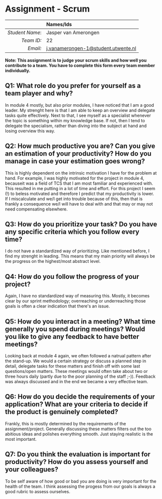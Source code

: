 # Assignment - Scrum

|                 | **Names/Ids**  |
|----------------:|:---------------|
| *Student Name*:  | Jasper van Amerongen |
| *Team ID:*      | 22             |
| *Email:*        | j.vanamerongen-1@student.utwente.nl |                      


**Note: This assignment is to judge your scrum skills and how well you contribute to a team. You have to complete this form every team member individually.** 

## Q1: What role do you prefer for yourself as a team player and why?
In module 4 mostly, but also prior modules, I have noticed that I am a good leader. My strenght here is that I am able to keep an overview and delegate tasks quite effectively. Next to that, I see myself as a specialist whenever the topic is something within my knowledge base. If not, then I tend to delegate the specialism, rather than diving into the subject at hand and losing overview this way.

## Q2: How much productive you are? Can you give an estimation of your productivity? How do you manage in case your estimation goes wrong?
This is highly dependent on the intrinsic motivation I have for the problem at hand. For example, I was highly motivated for the project in module 4, becauseit was a field of TCS that I am most familiar and experienced with. This resulted in me putting in a lot of time and effort. For this project I seem (!) to beless motivated and therefore I predict that my productivity is lower. If I miscalculate and we/I get into trouble because of this, then that is frankly a consequence we/I will have to deal with and that may or may not need compensating elsewhere.

## Q3: How do you prioritize your task? Do you have any specific criteria which you follow every time?
I do not have a standardized way of prioritizing. Like mentioned before, I find my strenght in leading. This means that my main priority will always be the progress on the highest/most abstract level. 

## Q4: How do you follow the progress of your project?
Again, I have no standardized way of measuring this. Mostly, it becomes clear by our sprint methodology; overreaching or underreaching those goals is often a clear indication that there's an issue.

## Q5: How do you interact in a meeting? What time generally you spend during meetings? Would you like to give any feedback to have better meetings?
Looking back at module 4 again, we often followed a natrual pattern after the stand-up. We would a certain strategy or discuss a planned step in detail, delegate tasks for these matters and finish off with some last questions/open matters. These meetings would often take about two or three hours daily (partly due to the poor planning of the staff ;-)). Feedback was always discussed and in the end we became a very effective team.

## Q6: How do you decide the requirements of your application? What are your criteria to decide if the product is genuinely completed?
Frankly, this is mostly determined by the requirements of the assignment/project. Generally discussing these matters filters out the too abitious ideas and polishes everything smooth. Just staying realistic is the most important.

## Q7: Do you think the evaluation is important for productivity? How do you assess yourself and your colleagues? 
To be self aware of how good or bad you are doing is very important for the health of the team. I think assessing the progess from our goals is always a good rubric to assess ourselves.